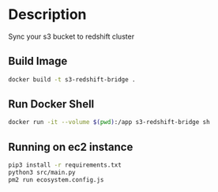 # Description
Sync your s3 bucket to redshift cluster

## Build Image
```bash
docker build -t s3-redshift-bridge .
```

## Run Docker Shell
```bash
docker run -it --volume $(pwd):/app s3-redshift-bridge sh
```

## Running on ec2 instance
```bash
pip3 install -r requirements.txt
python3 src/main.py
pm2 run ecosystem.config.js
```
